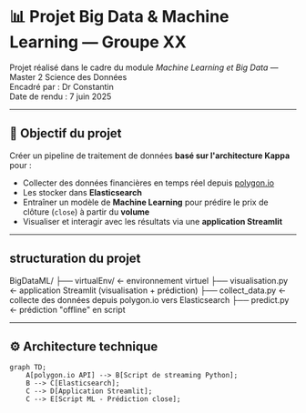 # 📊 Projet Big Data & Machine Learning — Groupe XX

Projet réalisé dans le cadre du module *Machine Learning et Big Data* — Master 2 Science des Données  
Encadré par : Dr Constantin  
Date de rendu : 7 juin 2025

---

## 🧩 Objectif du projet

Créer un pipeline de traitement de données **basé sur l'architecture Kappa** pour :
- Collecter des données financières en temps réel depuis [polygon.io](https://polygon.io)
- Les stocker dans **Elasticsearch**
- Entraîner un modèle de **Machine Learning** pour prédire le prix de clôture (`close`) à partir du **volume**
- Visualiser et interagir avec les résultats via une **application Streamlit**

---

## structuration du projet
BigDataML/
├── virtualEnv/                        ← environnement virtuel
├── visualisation.py                      ← application Streamlit (visualisation + prédiction)
├── collect_data.py     ← collecte des données depuis polygon.io vers Elasticsearch
├── predict.py ← prédiction "offline" en script

---

## ⚙️ Architecture technique

```mermaid
graph TD;
    A[polygon.io API] --> B[Script de streaming Python];
    B --> C[Elasticsearch];
    C --> D[Application Streamlit];
    C --> E[Script ML - Prédiction close];
